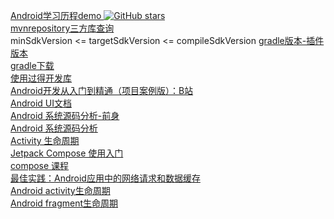  [ Android学习历程demo ]( https://github.com/shaoting0730/android_learn_demo )  [![GitHub stars](https://img.shields.io/github/stars/shaoting0730/android_learn_demo.svg?style=social&label=Stars)](https://github.com/shaoting0730/flutter_video_audio_news)   <br/>
 [ mvnrepository三方库查询 ]( https://mvnrepository.com/ )   <br/>
 minSdkVersion <=  targetSdkVersion <= compileSdkVersion
 [ gradle版本-插件版本 ]( https://developer.android.google.cn/build/releases/gradle-plugin#updating-plugin )   <br/>
 [ gradle下载 ]( https://services.gradle.org/distributions/ )   <br/>
 [ 使用过得开发库 ]( https://github.com/shaoting0730/mobile-learn/blob/master/Android/%E4%BD%BF%E7%94%A8%E8%BF%87%E7%9A%84%E5%BC%80%E5%8F%91%E5%BA%93.md )    <br/>
 [ Android开发从入门到精通（项目案例版）：B站 ]( https://www.bilibili.com/video/BV1jW411375J/?p=2&spm_id_from=pageDriver&vd_source=bc5bee468c2cbda6193e66c4288c8c7b )    <br/>
 [ Android UI文档 ]( https://developer.android.google.cn/develop/ui/views/layout/declaring-layout?hl=zh-cn )    <br/>
 [ Android 系统源码分析-前身 ]( https://github.com/sucese/android-open-source-project-analysis )    <br/>
 [ Android 系统源码分析 ]( https://github.com/BeesX/BeesAndroid )    <br/>
 [ Activity 生命周期 ]( https://developer.android.google.cn/guide/components/activities/activity-lifecycle?hl=zh-cn )    <br/>
 [ Jetpack Compose 使用入门 ]( https://developer.android.google.cn/jetpack/compose/documentation?hl=zh-cn )    <br/>
 [ compose 课程 ]( https://developer.android.google.cn/jetpack/compose?hl=zh-cn )    <br/>
 [ 最佳实践：Android应用中的网络请求和数据缓存 ]( https://blog.csdn.net/u011897062/article/details/130243052 )    <br/>
 [ Android activity生命周期 ]( https://github.com/shaoting0730/mobile-learn/blob/master/Android/activity%E7%94%9F%E5%91%BD%E5%91%A8%E6%9C%9F.jpg )    <br/>
 [ Android fragment生命周期 ]( https://github.com/shaoting0730/mobile-learn/blob/master/Android/fragment%E7%94%9F%E5%91%BD%E5%91%A8%E6%9C%9F.jpg )    <br/>
